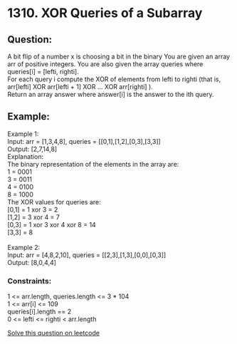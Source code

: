 # 1310. XOR Queries of a Subarray

## Question:
A bit flip of a number x is choosing a bit in the binary You are given an array arr of positive integers. You are also given the array queries where queries[i] = [lefti, righti].
<br/>For each query i compute the XOR of elements from lefti to righti (that is, arr[lefti] XOR arr[lefti + 1] XOR ... XOR arr[righti] ).
<br/>Return an array answer where answer[i] is the answer to the ith query.

## Example:
Example 1:
<br/>Input: arr = [1,3,4,8], queries = [[0,1],[1,2],[0,3],[3,3]]
<br/>Output: [2,7,14,8] 
<br/>Explanation: 
<br/>The binary representation of the elements in the array are:
<br/>1 = 0001 
<br/>3 = 0011 
<br/>4 = 0100 
<br/>8 = 1000 
<br/>The XOR values for queries are:
<br/>[0,1] = 1 xor 3 = 2 
<br/>[1,2] = 3 xor 4 = 7 
<br/>[0,3] = 1 xor 3 xor 4 xor 8 = 14 
<br/>[3,3] = 8
<br/>
<br/>Example 2:
<br/>Input: arr = [4,8,2,10], queries = [[2,3],[1,3],[0,0],[0,3]]
<br/>Output: [8,0,4,4]


### Constraints:
1 <= arr.length, queries.length <= 3 * 104
<br/>1 <= arr[i] <= 109
<br/>queries[i].length == 2
<br/>0 <= lefti <= righti < arr.length


[Solve this question on leetcode](https://leetcode.com/problems/xor-queries-of-a-subarray/description/)